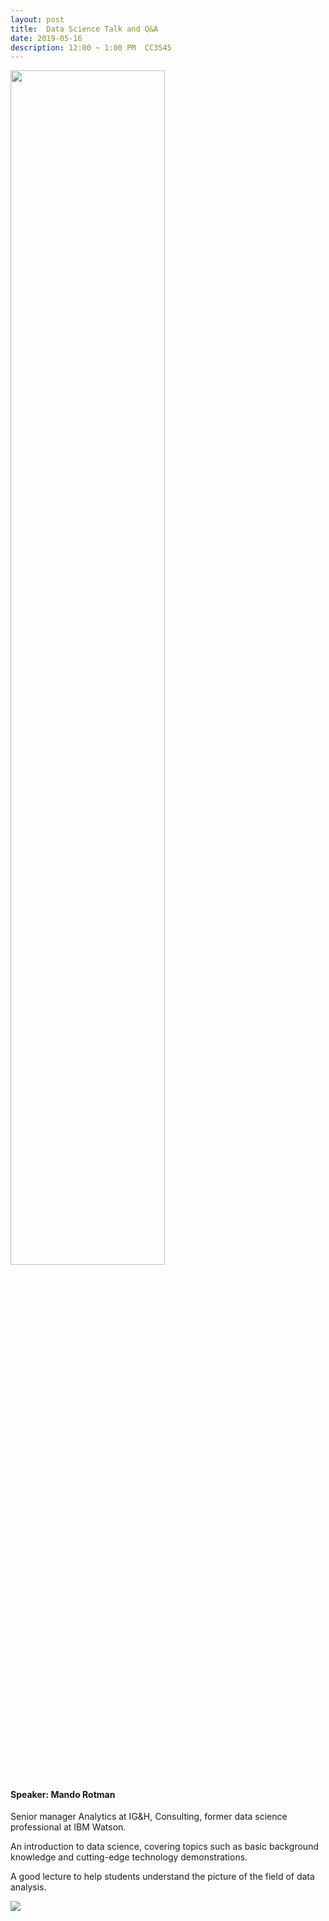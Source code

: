 ```yaml
---
layout: post
title:  Data Science Talk and Q&A
date: 2019-05-16 
description: 12:00 ~ 1:00 PM  CC3545
---
```

<div class="row mt-3">
    <div class="col-sm mt-3 mt-md-0">
        <img class="img-fluid rounded z-depth-1" style="width: 70%"  src="{{ site.baseurl }}/assets/img/2019-Mando-Rotman/poster.jpg" data-zoomable>
    </div>
    <div class="col-sm mt-3 mt-md-0">
      <h4>Speaker: <strong>Mando Rotman </strong></h4>
      <p>Senior manager Analytics at IG&amp;H, 
        Consulting, 
        former data science professional at IBM Watson.</p>
        <p>An introduction to data science, covering topics such as basic background knowledge and cutting-edge technology demonstrations. </p>
        <p>A good lecture to help students understand the picture of the field of data analysis. </p>        
    </div>
</div>
<div class="row mt-3">
    <div class="col-sm mt-3 mt-md-0">
        <img class="img-fluid rounded z-depth-1" src="{{ site.baseurl }}/assets/img/2019-Mando-Rotman/talk.jpg" data-zoomable>
    </div>
</div>